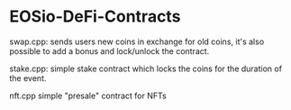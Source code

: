 # EOSio-DeFi-Contracts


swap.cpp: 
sends users new coins in exchange for old coins, it's also possible to add a bonus and lock/unlock the contract.
  
stake.cpp: 
simple stake contract which locks the coins for the duration of the event.

nft.cpp
simple "presale" contract for NFTs
